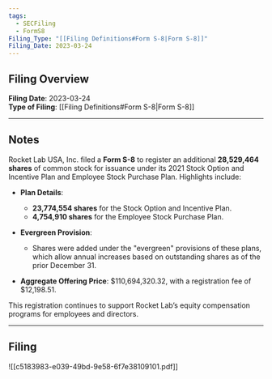 ```yaml
---
tags:
  - SECFiling
  - FormS8
Filing_Type: "[[Filing Definitions#Form S-8|Form S-8]]"
Filing_Date: 2023-03-24  
---
```

## Filing Overview

**Filing Date**: 2023-03-24  
**Type of Filing**: [[Filing Definitions#Form S-8|Form S-8]]  

---
## Notes

Rocket Lab USA, Inc. filed a **Form S-8** to register an additional **28,529,464 shares** of common stock for issuance under its 2021 Stock Option and Incentive Plan and Employee Stock Purchase Plan. Highlights include:

- **Plan Details**:
  - **23,774,554 shares** for the Stock Option and Incentive Plan.
  - **4,754,910 shares** for the Employee Stock Purchase Plan.

- **Evergreen Provision**:
  - Shares were added under the "evergreen" provisions of these plans, which allow annual increases based on outstanding shares as of the prior December 31.

- **Aggregate Offering Price**: $110,694,320.32, with a registration fee of $12,198.51.

This registration continues to support Rocket Lab’s equity compensation programs for employees and directors.

---
## Filing

![[c5183983-e039-49bd-9e58-6f7e38109101.pdf]]
